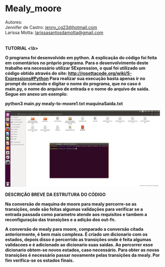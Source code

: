 # Mealy_moore
Autores: <br>
Jennifer de Castro: jenny_cg23@hotmail.com<br>
Larissa Motta: larissasantosdamotta@gmail.com <br>
<br>
<br>
<b>TUTORIAL <\b>

O programa foi desenvolvido em python. A explicação do código foi feita em comentários no próprio programa. 
 Para o desenvolvimento deste trabalho era necessário utilizar SExpression, o qual foi utilizado um código obtido através do site: http://rosettacode.org/wiki/S-Expressions#Python Para realizar sua execução basta apenas ir no prompt de comando e digitar o nome do programa, que no caso é main.py, o nome do arquivo de entrada e o nome do arquivo de saída. Segue em anexo um exemplo:

python3 main.py  mealy-to-moore1.txt  maquinaSaida.txt

![](https://github.com/jennicg/Mealy_moore/blob/master/LFAEXEMPLO.png)


DESCRIÇÃO BREVE DA ESTRUTURA DO CÓDIGO

Na conversão de maquina de moore para mealy percorre-se as transições, onde são feitas algumas validações para verificar se a entrada passada como parametro atende aos requisitos e tambem a reconfiguração das transições e a adição dos out-fn.

A conversão de mealy para moore, comparado a conversão citada anteriormente, é bem mais complexa. É criado um dicionario com os estados, depois disso é percorrido as transições onde é feita algumas validacoes e  é adicionado ao dicionario suas saidas.
Ao percorrer esse dicionario obtem-se novos estados, caso necessário. Para obter as novas transições é necessário passar novamente pelas transições da mealy. Por fim verifica-se os estados finais.

